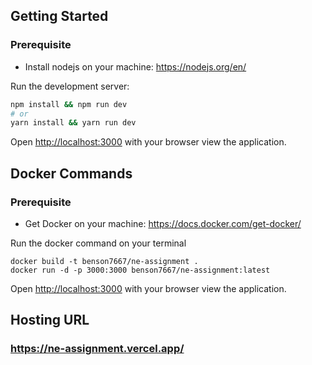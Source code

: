 ## Getting Started
### Prerequisite
- Install nodejs on your machine: https://nodejs.org/en/

Run the development server:

```bash
npm install && npm run dev
# or
yarn install && yarn run dev
```

Open [http://localhost:3000](http://localhost:3000) with your browser view the application.

## Docker Commands
### Prerequisite
- Get Docker on your machine: https://docs.docker.com/get-docker/

Run the docker command on your terminal
```
docker build -t benson7667/ne-assignment .
docker run -d -p 3000:3000 benson7667/ne-assignment:latest
```
Open [http://localhost:3000](http://localhost:3000) with your browser view the application.

## Hosting URL
### https://ne-assignment.vercel.app/
